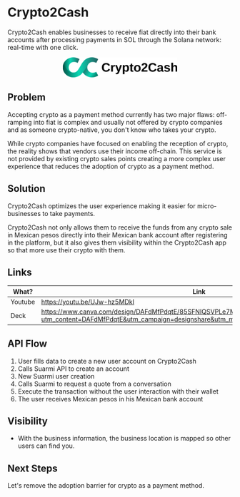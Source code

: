 # Crypto2Cash

Crypto2Cash enables businesses to receive fiat directly into their bank accounts after processing payments in SOL through the Solana network: real-time with one click.

<p align="center">
<img src="/FrontEnd/Crypto2Cash/public/logo.png" width="256"/>
<p>    

## Problem
Accepting crypto as a payment method currently has two major flaws: off-ramping into fiat is complex and usually not offered by crypto companies and as someone crypto-native,
you don't know who takes your crypto. 

While crypto companies have focused on enabling the reception of crypto, the reality shows that vendors use their income off-chain. This service is not provided by existing
crypto sales points creating a more complex user experience that reduces the adoption of crypto as a payment method. 

## Solution
Crypto2Cash optimizes the user experience making it easier for micro-businesses to take payments. 

Crypto2Cash not only allows them to receive the funds from any crypto sale in Mexican pesos directly into their Mexican bank account after registering in the platform,
but it also gives them visibility within the Crypto2Cash app so that more use their crypto with them.

## Links

| What? | Link |
|---|---|
| Youtube | https://youtu.be/UJw-hz5MDkI |
| Deck | https://www.canva.com/design/DAFdMfPdqtE/85SFNIQSVPLe7M2ywJFsag/view?utm_content=DAFdMfPdqtE&utm_campaign=designshare&utm_medium=link&utm_source=publishsharelink |


## API Flow

1. User fills data to create a new user account on Crypto2Cash 
2. Calls Suarmi API to create an account
3. New Suarmi user creation
4. Calls Suarmi to request a quote from a conversation 
5. Execute the transaction without the user interaction with their wallet
6. The user receives Mexican pesos in his Mexican bank account

## Visibility
- With the business information, the business location is mapped so other users can find you.

## Next Steps
Let's remove the adoption barrier for crypto as a payment method.
